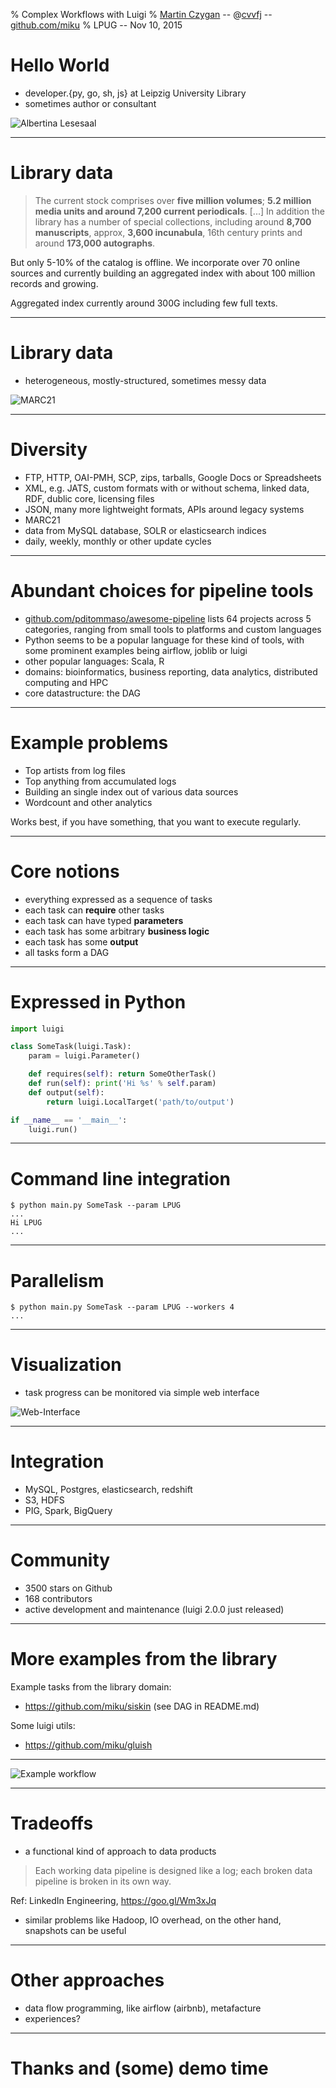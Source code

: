 % Complex Workflows with Luigi
% [Martin Czygan](https://www.linkedin.com/in/martin-czygan-58348842) -- @[cvvfj](https://twitter.com/cvvfj) -- [github.com/miku](https://github.com/miku)
% LPUG -- Nov 10, 2015

# Hello World

* developer.{py, go, sh, js} at Leipzig University Library
* sometimes author or consultant

![Albertina Lesesaal](img/albertina_lesesaal_30p.jpg)

----

# Library data

> The current stock comprises over **five million volumes**; **5.2 million media units and around 7,200 current periodicals**. [...] In addition the library has a number of special collections, including around **8,700 manuscripts**, approx, **3,600 incunabula**, 16th century prints and around **173,000 autographs**.

But only 5-10% of the catalog is offline. We incorporate over 70 online
sources and currently building an aggregated index with about 100 million
records and growing.

Aggregated index currently around 300G including few full texts.

----

# Library data

- heterogeneous, mostly-structured, sometimes messy data

![MARC21](img/marc.png)

----

# Diversity

- FTP, HTTP, OAI-PMH, SCP, zips, tarballs, Google Docs or Spreadsheets
- XML, e.g. JATS, custom formats with or without schema, linked data, RDF, dublic core, licensing files
- JSON, many more lightweight formats, APIs around legacy systems
- MARC21
- data from MySQL database, SOLR or elasticsearch indices
- daily, weekly, monthly or other update cycles

----

# Abundant choices for pipeline tools

- [github.com/pditommaso/awesome-pipeline](https://github.com/pditommaso/awesome-pipeline) lists 64 projects across 5 categories, ranging from small tools to platforms and custom languages
- Python seems to be a popular language for these kind of tools, with some prominent examples being airflow, joblib or luigi
- other popular languages: Scala, R
- domains: bioinformatics, business reporting, data analytics, distributed computing and HPC
- core datastructure: the DAG

----

# Example problems

- Top artists from log files
- Top anything from accumulated logs
- Building an single index out of various data sources
- Wordcount and other analytics

Works best, if you have something, that you want to execute regularly.

----

# Core notions

- everything expressed as a sequence of tasks
- each task can **require** other tasks
- each task can have typed **parameters**
- each task has some arbitrary **business logic**
- each task has some **output**
- all tasks form a DAG

----

# Expressed in Python

```python
import luigi

class SomeTask(luigi.Task):
    param = luigi.Parameter()

    def requires(self): return SomeOtherTask()
    def run(self): print('Hi %s' % self.param)
    def output(self):
        return luigi.LocalTarget('path/to/output')

if __name__ == '__main__':
    luigi.run()
```

----

# Command line integration

```
$ python main.py SomeTask --param LPUG
...
Hi LPUG
...
```

----

# Parallelism

```
$ python main.py SomeTask --param LPUG --workers 4
...
```

----

# Visualization

- task progress can be monitored via simple web interface

![Web-Interface](img/viz.png)

----

# Integration

- MySQL, Postgres, elasticsearch, redshift
- S3, HDFS
- PIG, Spark, BigQuery

----

# Community

- 3500 stars on Github
- 168 contributors
- active development and maintenance (luigi 2.0.0 just released)

----

# More examples from the library

Example tasks from the library domain:

- https://github.com/miku/siskin (see DAG in README.md)

Some luigi utils:

- https://github.com/miku/gluish

----

![Example workflow](img/complex.gif)

----

# Tradeoffs

- a functional kind of approach to data products

> Each working data pipeline is designed like a log; each broken data pipeline is broken in its own way.

Ref: LinkedIn Engineering, https://goo.gl/Wm3xJq

- similar problems like Hadoop, IO overhead, on the other hand, snapshots can be useful

----

# Other approaches

- data flow programming, like airflow (airbnb), metafacture
- experiences?

----

# Thanks and (some) demo time
